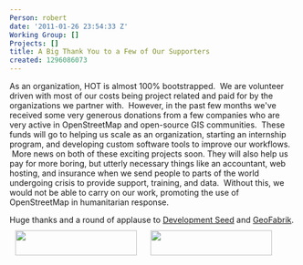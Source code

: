 ```yaml
---
Person: robert
date: '2011-01-26 23:54:33 Z'
Working Group: []
Projects: []
title: A Big Thank You to a Few of Our Supporters
created: 1296086073
---
```

<p>As an organization, HOT is almost 100% bootstrapped. &nbsp;We are volunteer driven with most of our costs being project related and paid for by the organizations we partner with. &nbsp;However, in the past few months we've received some very generous donations from a few companies who are very active in OpenStreetMap and open-source GIS communities. &nbsp;These funds will go to helping us scale as an organization, starting an internship program, and developing custom software tools to improve our workflows. &nbsp;More news on both of these exciting projects soon. They will also help us pay for more boring, but utterly necessary things like an accountant, web hosting, and insurance when we send people to parts of the world undergoing crisis to provide support, training, and data. &nbsp;Without this, we would not be able to carry on our work, promoting the use of OpenStreetMap in humanitarian response.</p><p>Huge thanks and a round of applause to <a href="http://www.developmentseed.org">Development Seed</a> and <a href="http://geofabrik.de">GeoFabrik</a>. <a href="http://www.developmentseed.org"><img class="size-full wp-image-87 alignleft" style="padding: 10px;" src="http://hot.openstreetmap.org/weblog/wp-content/uploads/2011/01/Screen-shot-2011-01-26-at-10.34.41-AM.png" alt="" width="213" height="44"></a> <a href="http://geofabrik.de"><img class="alignleft size-full wp-image-86 alignleft" style="padding: 10px;" title="Screen shot 2011-01-26 at 10.34.04 AM" src="http://hot.openstreetmap.org/weblog/wp-content/uploads/2011/01/Screen-shot-2011-01-26-at-10.34.04-AM.png" alt="" width="213" height="44"></a> <img style="padding: 10px;" src="http://www.brutalundeath.com/photos/albums/userpics/10001/applause.gif" alt=""></p>
